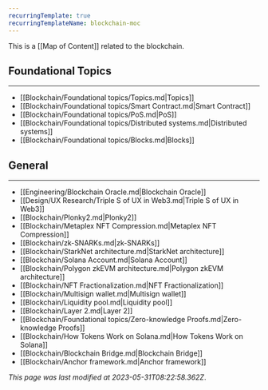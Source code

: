 ```yaml
---
recurringTemplate: true
recurringTemplateName: blockchain-moc
---
```


This is a [[Map of Content]] related to the blockchain.

## Foundational Topics
---
- [[Blockchain/Foundational topics/Topics.md|Topics]]
- [[Blockchain/Foundational topics/Smart Contract.md|Smart Contract]]
- [[Blockchain/Foundational topics/PoS.md|PoS]]
- [[Blockchain/Foundational topics/Distributed systems.md|Distributed systems]]
- [[Blockchain/Foundational topics/Blocks.md|Blocks]]


## General
---
- [[Engineering/Blockchain Oracle.md|Blockchain Oracle]]
- [[Design/UX Research/Triple S of UX in Web3.md|Triple S of UX in Web3]]
- [[Blockchain/Plonky2.md|Plonky2]]
- [[Blockchain/Metaplex NFT Compression.md|Metaplex NFT Compression]]
- [[Blockchain/zk-SNARKs.md|zk-SNARKs]]
- [[Blockchain/StarkNet architecture.md|StarkNet architecture]]
- [[Blockchain/Solana Account.md|Solana Account]]
- [[Blockchain/Polygon zkEVM architecture.md|Polygon zkEVM architecture]]
- [[Blockchain/NFT Fractionalization.md|NFT Fractionalization]]
- [[Blockchain/Multisign wallet.md|Multisign wallet]]
- [[Blockchain/Liquidity pool.md|Liquidity pool]]
- [[Blockchain/Layer 2.md|Layer 2]]
- [[Blockchain/Foundational topics/Zero-knowledge Proofs.md|Zero-knowledge Proofs]]
- [[Blockchain/How Tokens Work on Solana.md|How Tokens Work on Solana]]
- [[Blockchain/Blockchain Bridge.md|Blockchain Bridge]]
- [[Blockchain/Anchor framework.md|Anchor framework]]


*This page was last modified at 2023-05-31T08:22:58.362Z*.